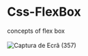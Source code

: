 # Css-FlexBox
concepts of flex box
<br/>
<br/>
![Captura de Ecrã (357)](https://user-images.githubusercontent.com/71661551/231220340-0dfe7821-4b61-4310-b092-c3946f1876cb.png)
